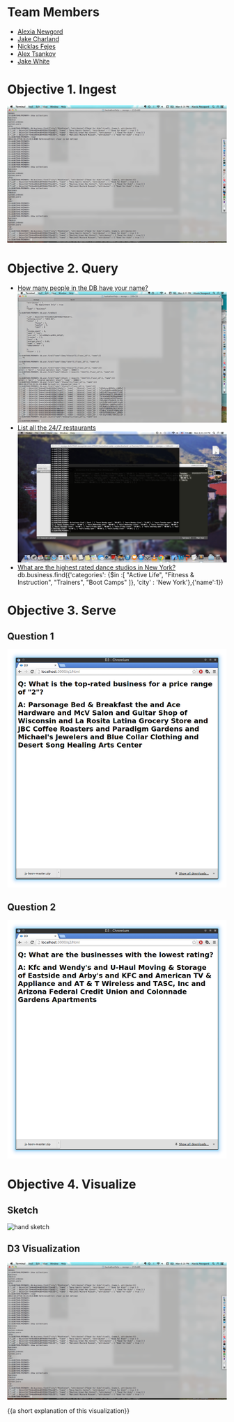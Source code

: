# Team Members

* [Alexia Newgord](github.com/alne4294)
* [Jake Charland](github.com/jakecharland)
* [Nicklas Fejes](github.com/nfejes)
* [Alex Tsankov](github.com/antsankov)
* [Jake White](github.com/jakewhite8)

# Objective 1. Ingest

![screenshot of terminal output of a successful query](screenshot.png?raw=true) 

# Objective 2. Query

* [How many people in the DB have your name?](https://github.com/CSCI-4830-002-2014/hackathon-yelp/issues/12)
![q1](Q1.png?raw=true)
* [List all the 24/7 restaurants](https://github.com/CSCI-4830-002-2014/hackathon-yelp/issues/8)
![q2](Q2.png?raw=true) 
* [What are the highest rated dance studios in New York?](https://github.com/CSCI-4830-002-2014/hackathon-yelp/issues/16)
db.business.find({'categories': {$in :[ "Active Life", "Fitness & Instruction", "Trainers", "Boot Camps" ]}, 'city' : 'New York'},{'name':1})

# Objective 3. Serve

## Question 1

![q1](S1.png?raw=true)


## Question 2

![q2](S2.png?raw=true) 

# Objective 4. Visualize

## Sketch

![hand sketch](photo.png?raw=true) 

## D3 Visualization

![screenshot](screenshot.png?raw=true)

{{a short explanation of this visualization}}
